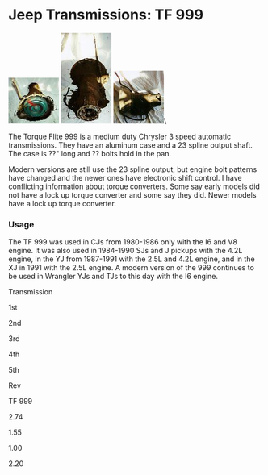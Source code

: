 # Jeep Transmissions: TF 999

[![999 front](/images/transmission/factory/tf9991_.jpg)](/images/transmission/factory/tf9991.jpg) [![999 back](/images/transmission/factory/tf9993_.jpg)](/images/transmission/factory/tf9993.jpg) [![999 side](/images/transmission/factory/tf9992_.jpg)](/images/transmission/factory/tf9992.jpg)\

The Torque Flite 999 is a medium duty Chrysler 3 speed automatic transmissions. They have an aluminum case and a 23 spline output shaft. The case is ??\" long and ?? bolts hold in the pan.

Modern versions are still use the 23 spline output, but engine bolt patterns have changed and the newer ones have electronic shift control. I have conflicting information about torque converters. Some say early models did not have a lock up torque converter and some say they did. Newer models have a lock up torque converter.

### Usage

The TF 999 was used in CJs from 1980-1986 only with the I6 and V8 engine. It was also used in 1984-1990 SJs and J pickups with the 4.2L engine, in the YJ from 1987-1991 with the 2.5L and 4.2L engine, and in the XJ in 1991 with the 2.5L engine. A modern version of the 999 continues to be used in Wrangler YJs and TJs to this day with the I6 engine.

Transmission

1st

2nd

3rd

4th

5th

Rev

TF 999

2.74

1.55

1.00

2.20
